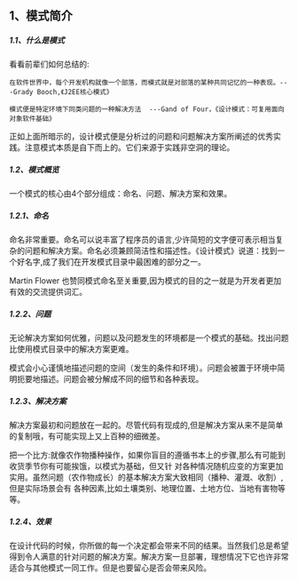 <h2 id="pattern">1、模式简介</h2>

<h5 id="what-is-pattern">1.1、什么是模式</h5>

看看前辈们如何总结的:

`在软件世界中，每个开发机构就像一个部落，而模式就是对部落的某种共同记忆的一种表现。---Grady Booch,《J2EE核心模式》`

`模式便是特定环境下同类问题的一种解决方法  ---Gand of Four，《设计模式：可复用面向对象软件基础》`

正如上面所暗示的，设计模式便是分析过的问题和问题解决方案所阐述的优秀实践。注意模式本质是自下而上的。它们来源于实践非空洞的理论。

<h5 id="pattern-overview">1.2、模式概览</h5>

一个模式的核心由4个部分组成：命名、问题、解决方案和效果。

<h5 id="name">1.2.1、命名</h5>

命名非常重要。命名可以说丰富了程序员的语言,少许简短的文字便可表示相当复杂的问题和解决方案。命名必须兼顾简洁性和描述性。《设计模式》说道：找到一个好名字,成了我们在开发模式目录中最困难的部分之一。

Martin Flower 也赞同模式命名至关重要,因为模式的目的之一就是为开发者更加有效的交流提供词汇。

<h5 id="issue">1.2.2、问题</h5>

无论解决方案如何优雅，问题以及问题发生的环境都是一个模式的基础。找出问题比使用模式目录中的解决方案更难。

模式会小心谨慎地描述问题的空间（发生的条件和环境）。问题会被置于环境中简明扼要地描述。问题会被分解成不同的细节和各种表现。

<h5 id="solution">1.2.3、解决方案</h5>

解决方案最初和问题放在一起的。尽管代码有现成的,但是解决方案从来不是简单的复制哦，有可能实现上又上百种的细微差。

把一个比方:就像农作物播种操作，如果你盲目的遵循书本上的步骤,那么有可能到收货季节你有可能挨饿，以模式为基础，但又针
对各种情况随机应变的方案更加实用。虽然问题（农作物成长）的基本解决方案大致相同（播种、灌溉、收割）,但是实际场景会有
各种因素,比如土壤类别、地理位置、土地方位、当地有害物等等。

<h5 id="result">1.2.4、效果</h5>

在设计代码的时候，你所做的每一个决定都会带来不同的结果。当然我们总是希望得到令人满意的针对问题的解决方案。解决方案一旦部署，理想情况下它也许非常适合与其他模式一同工作。但是也要留心是否会带来风险。